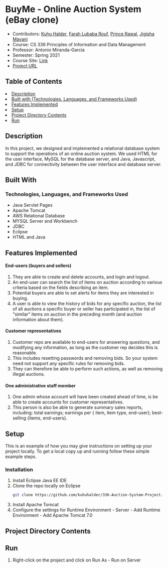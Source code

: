 
# BuyMe - Online Auction System (eBay clone)

- Contributors: <a href = 'https://github.com/kuhuhalder'> Kuhu Halder</a>, <a href = 'https://github.com/flr19' >Farah Lubaba Rouf</a>, <a href = 'https://github.com/princerawal'> Prince Rawal</a>, <a href = 'https://github.com/jigisham'>Jigisha Mavani</a>
- Course: CS 336 Principles of Information and Data Management
- Professor: Antonio Miranda-Garcia
- Semester: Spring 2021
- Course Site: <a href = 'https://www.cs.rutgers.edu/academics/undergraduate/course-synopses/course-details/01-198-336-principles-of-information-and-data-management'> Link </a>
- <a href = 'http://ec2-18-222-204-142.us-east-2.compute.amazonaws.com:8080/CS336-Project/'>Project URL</a>

## Table of Contents

<li><a href="#description">Description</a></li>
<li><a href="#built-with">Built with (Technologies, Languages, and Frameworks Used)</a></li>
<li><a href="#features-implemented">Features Implemented</a></li>
<li><a href="#setup">Setup</a></li>
<li><a href="#project-directory-contents">Project Directory Contents</a></li>
<li><a href="#run">Run</a></li>

## Description

In this project, we designed and implemented a relational database system to support the operations of an online auction system. We used HTML for the user interface, MySQL for the database server, and Java, Javascript, and JDBC for connectivity between the user interface and database server.


## Built With 

### Technologies, Languages, and Frameworks Used

- Java Servlet Pages
- Apache Tomcat
- AWS Relational Database 
- MYSQL Server and Workbench
- JDBC
- Eclipse
- HTML and Java

## Features Implemented

#### End-users (buyers and sellers)
1. They are able to create and delete accounts, and login and logout.
2. An end-user can search the list of items on auction according to various criteria based on the fields describing an item. 
3. Potential buyers are able to set alerts for items they are interested in buying. 
4. A user is able to view the history of bids for any specific auction, the list of all auctions a specific buyer or seller has participated in, the list of "similar" items on auction in the preceding month (and auction information about them).

#### Customer representatives 
1. Customer reps are available to end-users for answering questions, and modifying any information, as long as the customer rep decides this is reasonable. 
2. This includes resetting passwords and removing bids. So your system need not support any specific rules for removing bids.
3. They can therefore be able to perform such actions, as well as removing illegal auctions.

#### One administrative staff member 
1. One admin whose account will have been created ahead of time, is be able to create accounts for customer representatives.
2. This person is also be able to generate summary sales reports, including: total earnings; earnings per { item, item type, end-user}; best- selling {items, end-users}.

## Setup

This is an example of how you may give instructions on setting up your project locally.
To get a local copy up and running follow these simple example steps.

### Installation

1. Install Eclipse Java EE IDE
2. Clone the repo locally on Eclipse
   ```sh
   git clone https://github.com/kuhuhalder/336-Auction-System-Project.git
   ```
3. Install Apache Tomcat 
4. Configure the settings for Runtime Environment - Server - Add Runtime Environment - Add Apache Tomcat 7.0

## Project Directory Contents

## Run

1. Right-click on the project and click on Run As - Run on Server
